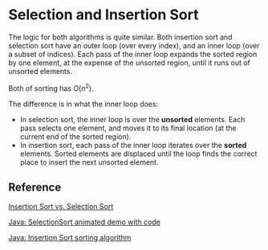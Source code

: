 # Selection and Insertion Sort

The logic for both algorithms is quite similar. Both insertion sort and selection sort have an outer loop (over every  index), and an inner loop (over a subset of indices).  Each pass of the  inner loop expands the sorted region by one element, at the expense of  the unsorted region, until it runs out of unsorted elements.

Both of sorting has $O(n^2)$.

The difference is in what the inner loop does:

- In selection sort, the inner loop is over the **unsorted** elements.  Each pass selects one element, and moves it to its final location (at the current end of the sorted region).
- In insertion sort, each pass of the inner loop iterates over the **sorted** elements. Sorted elements are displaced until the loop finds the correct place to insert the next unsorted element.



## Reference

[Insertion Sort vs. Selection Sort](https://stackoverflow.com/questions/15799034/insertion-sort-vs-selection-sort)

[Java: SelectionSort animated demo with code](https://www.youtube.com/watch?v=cqh8nQwuKNE)

[Java: Insertion Sort sorting algorithm](https://www.youtube.com/watch?v=lCDZ0IprFw4)



# 



